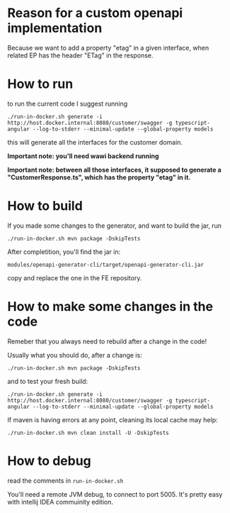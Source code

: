 # Reason for a custom openapi implementation
Because we want to add a property "etag" in a given interface, when related EP has the header "ETag" in the response.

# How to run
to run the current code I suggest running

```./run-in-docker.sh generate -i http://host.docker.internal:8080/customer/swagger -g typescript-angular --log-to-stderr --minimal-update --global-property models```


this will generate all the interfaces for the customer domain. 

**Important note: you'll need wawi backend running**

**Important note: between all those interfaces, it supposed to generate a "CustomerResponse.ts", which has the property "etag" in it.**

# How to build
If you made some changes to the generator, and want to build the jar, run

```./run-in-docker.sh mvn package -DskipTests```

After completition, you'll find the jar in:

```modules/openapi-generator-cli/target/openapi-generator-cli.jar```

copy and replace the one in the FE repository.

# How to make some changes in the code
Remeber that you always need to rebuild after a change in the code!

Usually what you should do, after a change is:

```./run-in-docker.sh mvn package -DskipTests```

and to test your fresh build:

```./run-in-docker.sh generate -i http://host.docker.internal:8080/customer/swagger -g typescript-angular --log-to-stderr --minimal-update --global-property models```

If maven is having errors at any point, cleaning its local cache may help:

```./run-in-docker.sh mvn clean install -U -DskipTests```


# How to debug

read the comments in
`run-in-docker.sh`

You'll need a remote JVM debug, to connect to port 5005. It's pretty easy with intellij IDEA commuinity edition.